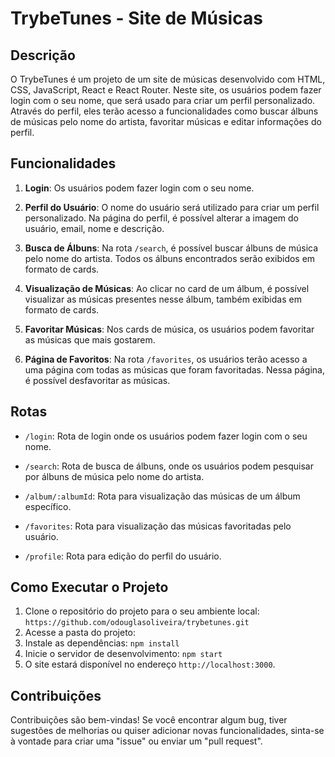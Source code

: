 # TrybeTunes - Site de Músicas

## Descrição

O TrybeTunes é um projeto de um site de músicas desenvolvido com HTML, CSS, JavaScript, React e React Router. Neste site, os usuários podem fazer login com o seu nome, que será usado para criar um perfil personalizado. Através do perfil, eles terão acesso a funcionalidades como buscar álbuns de músicas pelo nome do artista, favoritar músicas e editar informações do perfil.

## Funcionalidades

1. **Login**: Os usuários podem fazer login com o seu nome.

2. **Perfil do Usuário**: O nome do usuário será utilizado para criar um perfil personalizado. Na página do perfil, é possível alterar a imagem do usuário, email, nome e descrição.

3. **Busca de Álbuns**: Na rota `/search`, é possível buscar álbuns de música pelo nome do artista. Todos os álbuns encontrados serão exibidos em formato de cards.

4. **Visualização de Músicas**: Ao clicar no card de um álbum, é possível visualizar as músicas presentes nesse álbum, também exibidas em formato de cards.

5. **Favoritar Músicas**: Nos cards de música, os usuários podem favoritar as músicas que mais gostarem.

6. **Página de Favoritos**: Na rota `/favorites`, os usuários terão acesso a uma página com todas as músicas que foram favoritadas. Nessa página, é possível desfavoritar as músicas.

## Rotas

- `/login`: Rota de login onde os usuários podem fazer login com o seu nome.

- `/search`: Rota de busca de álbuns, onde os usuários podem pesquisar por álbuns de música pelo nome do artista.

- `/album/:albumId`: Rota para visualização das músicas de um álbum específico.

- `/favorites`: Rota para visualização das músicas favoritadas pelo usuário.

- `/profile`: Rota para edição do perfil do usuário.

## Como Executar o Projeto

1. Clone o repositório do projeto para o seu ambiente local:
   `https://github.com/odouglasoliveira/trybetunes.git`
2. Acesse a pasta do projeto:
3. Instale as dependências:
   `npm install`
4. Inicie o servidor de desenvolvimento:
   `npm start`
5. O site estará disponível no endereço `http://localhost:3000`.

## Contribuições

Contribuições são bem-vindas! Se você encontrar algum bug, tiver sugestões de melhorias ou quiser adicionar novas funcionalidades, sinta-se à vontade para criar uma "issue" ou enviar um "pull request".


